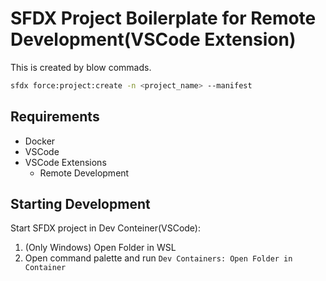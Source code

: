 # SFDX Project Boilerplate for Remote Development(VSCode Extension)

This is created by blow commads.

```bash
sfdx force:project:create -n <project_name> --manifest
```

## Requirements

* Docker
* VSCode
* VSCode Extensions
  * Remote Development

## Starting Development

Start SFDX project in Dev Conteiner(VSCode):

1. (Only Windows) Open Folder in WSL
2. Open command palette and run `Dev Containers: Open Folder in Container`
